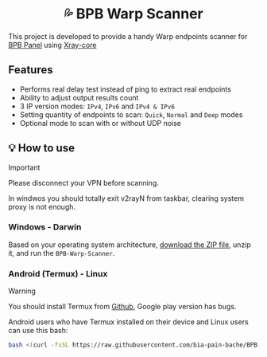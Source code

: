 <h1 align="center">💦 BPB Warp Scanner</h1>

This project is developed to provide a handy Warp endpoints scanner for [BPB Panel](https://github.com/bia-pain-bache/BPB-Worker-Panel) using [Xray-core](https://github.com/XTLS/Xray-core)

## Features

- Performs real delay test instead of ping to extract real endpoints
- Ability to adjust output results count
- 3 IP version modes: `IPv4`, `IPv6` and `IPv4 & IPv6`
- Setting quantity of endpoints to scan: `Quick`, `Normal` and `Deep` modes
- Optional mode to scan with or without UDP noise

## 💡 How to use

> [!IMPORTANT]
> Please disconnect your VPN before scanning.
>
> In windwos you should totally exit v2rayN from taskbar, clearing system proxy is not enough.

### Windows - Darwin

Based on your operating system architecture, [download the ZIP file](https://github.com/bia-pain-bache/BPB-Warp-Scanner/releases/latest), unzip it, and run the `BPB-Warp-Scanner`.

### Android (Termux) - Linux

> [!WARNING]
> You should install Termux from [Github](https://github.com/termux/termux-app/releases/latest), Google play version has bugs.

Android users who have Termux installed on their device and Linux users can use this bash:

```bash
bash <(curl -fsSL https://raw.githubusercontent.com/bia-pain-bache/BPB-Warp-Scanner/main/install.sh)
```
